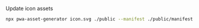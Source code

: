 Update icon assets

```sh
npx pwa-asset-generator icon.svg ./public --manifest ./public/manifest.json --index ./public/index.html --background "#1a1a1a" --favicon
```
